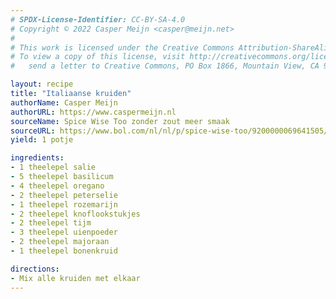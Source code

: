 ```yaml
---
# SPDX-License-Identifier: CC-BY-SA-4.0
# Copyright © 2022 Casper Meijn <casper@meijn.net>
# 
# This work is licensed under the Creative Commons Attribution-ShareAlike 4.0 International License. 
# To view a copy of this license, visit http://creativecommons.org/licenses/by-sa/4.0/ or 
#   send a letter to Creative Commons, PO Box 1866, Mountain View, CA 94042, USA.

layout: recipe
title: "Italiaanse kruiden"
authorName: Casper Meijn
authorURL: https://www.caspermeijn.nl
sourceName: Spice Wise Too zonder zout meer smaak
sourceURL: https://www.bol.com/nl/nl/p/spice-wise-too/9200000069641505/
yield: 1 potje

ingredients:
- 1 theelepel salie
- 5 theelepel basilicum
- 4 theelepel oregano
- 2 theelepel peterselie
- 1 theelepel rozemarijn
- 2 theelepel knoflookstukjes
- 2 theelepel tijm
- 3 theelepel uienpoeder
- 2 theelepel majoraan
- 1 theelepel bonenkruid

directions:
- Mix alle kruiden met elkaar
---
```


